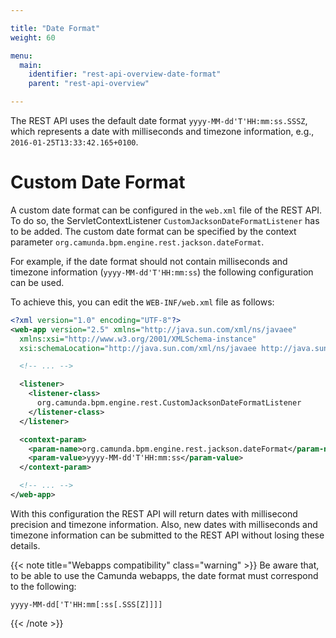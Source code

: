 ```yaml
---

title: "Date Format"
weight: 60

menu:
  main:
    identifier: "rest-api-overview-date-format"
    parent: "rest-api-overview"

---
```


The REST API uses the default date format `yyyy-MM-dd'T'HH:mm:ss.SSSZ`, which
represents a date with milliseconds and timezone information, e.g.,
`2016-01-25T13:33:42.165+0100`.

# Custom Date Format
A custom date format can be configured in the `web.xml`
file of the REST API. To do so, the ServletContextListener
`CustomJacksonDateFormatListener` has to be added. The custom date format
can be specified by the context parameter
`org.camunda.bpm.engine.rest.jackson.dateFormat`.

For example, if the date format should not contain milliseconds and timezone
information (`yyyy-MM-dd'T'HH:mm:ss`) the following configuration can be
used.

To achieve this, you can edit the `WEB-INF/web.xml` file as follows:

```xml
<?xml version="1.0" encoding="UTF-8"?>
<web-app version="2.5" xmlns="http://java.sun.com/xml/ns/javaee"
  xmlns:xsi="http://www.w3.org/2001/XMLSchema-instance"
  xsi:schemaLocation="http://java.sun.com/xml/ns/javaee http://java.sun.com/xml/ns/javaee/web-app_2_5.xsd">

  <!-- ... -->

  <listener>
    <listener-class>
      org.camunda.bpm.engine.rest.CustomJacksonDateFormatListener
    </listener-class>
  </listener>

  <context-param>
    <param-name>org.camunda.bpm.engine.rest.jackson.dateFormat</param-name>
    <param-value>yyyy-MM-dd'T'HH:mm:ss</param-value>
  </context-param>

  <!-- ... -->
</web-app>
```

With this configuration the REST API will return dates with millisecond
precision and timezone information. Also, new dates with milliseconds and timezone information 
can be submitted to the REST API without losing these details.

{{< note title="Webapps compatibility" class="warning" >}}
Be aware that, to be able to use the Camunda webapps, the date format must correspond to the following:

`yyyy-MM-dd['T'HH:mm[:ss[.SSS[Z]]]]`

{{< /note >}}
